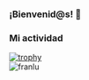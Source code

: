 ### ¡Bienvenid@s! 👋

<!--
**franlu/franlu** is a ✨ _special_ ✨ repository because its `README.md` (this file) appears on your GitHub profile.

Here are some ideas to get you started:

- 🔭 I’m currently working on ...
- 🌱 I’m currently learning ...
- 👯 I’m looking to collaborate on ...
- 🤔 I’m looking for help with ...
- 💬 Ask me about ...
- 📫 How to reach me: ...
- 😄 Pronouns: ...
- ⚡ Fun fact: ...
-->

### Mi actividad
[![trophy](https://github-profile-trophy.vercel.app/?username=franlu&theme=onedark&row=1&column=5)](https://github.com/ryo-ma/github-profile-trophy) 
<br>
<img src="https://komarev.com/ghpvc/?username=franlu&label=Profile%20views&color=0e75b6&style=flat" alt="franlu"/>

